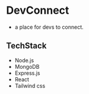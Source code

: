 # DevConnect

- a place for devs to connect.

## TechStack

- Node.js
- MongoDB
- Express.js
- React
- Tailwind css
